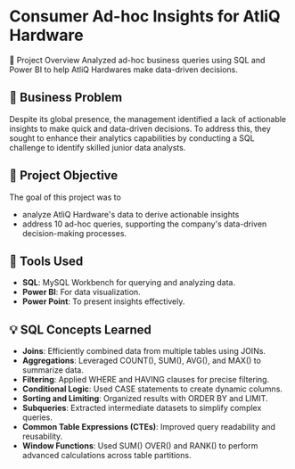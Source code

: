 # Consumer Ad-hoc Insights for AtliQ Hardware

📌 Project Overview
Analyzed ad-hoc business queries using SQL and Power BI to help AtliQ Hardwares make data-driven decisions.

## 🏢 Business Problem
Despite its global presence, the management identified a lack of actionable insights to make quick and data-driven decisions. 
To address this, they sought to enhance their analytics capabilities by conducting a SQL challenge to identify skilled junior data analysts.


## 🎯 Project Objective
The goal of this project was to 
- analyze AtliQ Hardware's data to derive actionable insights
- address 10 ad-hoc queries, supporting the company's data-driven decision-making processes.


## 📌 Tools Used
- **SQL**: MySQL Workbench for querying and analyzing data.
- **Power BI**: For data visualization.
- **Power Point**: To present insights effectively.


## 💡 SQL Concepts Learned
- **Joins**: Efficiently combined data from multiple tables using JOINs.
- **Aggregations**: Leveraged COUNT(), SUM(), AVG(), and MAX() to summarize data.
- **Filtering**: Applied WHERE and HAVING clauses for precise filtering.
- **Conditional Logic**: Used CASE statements to create dynamic columns.
- **Sorting and Limiting**: Organized results with ORDER BY and LIMIT.
- **Subqueries**: Extracted intermediate datasets to simplify complex queries.
- **Common Table Expressions (CTEs)**: Improved query readability and reusability.
- **Window Functions**: Used SUM() OVER() and RANK() to perform advanced calculations across table partitions.
